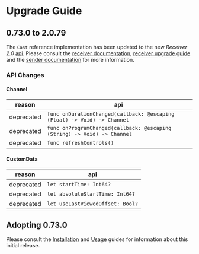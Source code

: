 # Upgrade Guide

## 0.73.0 to 2.0.79

The `Cast` reference implementation has been updated to the new *Receiver 2.0* [api](https://github.com/EricssonBroadcastServices/chromecast-receiver-2). Please consult the [receiver documentation](https://github.com/EricssonBroadcastServices/chromecast-receiver-2/blob/master/sdk/tutorials/chromecast.md), [receiver upgrade guide](https://github.com/EricssonBroadcastServices/chromecast-receiver-2/blob/master/sdk/tutorials/upgrade-guide.md) and the [sender documentation](https://github.com/EricssonBroadcastServices/iOSClientCast/blob/master/Documentation/chromecast-integration.md) for more information.

### API Changes

#### Channel

| reason | api |
| -------- | --- |
| deprecated | `func onDurationChanged(callback: @escaping (Float) -> Void) -> Channel` |
| deprecated | `func onProgramChanged(callback: @escaping (String) -> Void) -> Channel` |
| deprecated | `func refreshControls()` |

#### CustomData

| reason | api |
| -------- | --- |
| deprecated | `let startTime: Int64?` |
| deprecated | `let absoluteStartTime: Int64?` |
| deprecated | `let useLastViewedOffset: Bool?` |

## Adopting 0.73.0
Please consult the [Installation](https://github.com/EricssonBroadcastServices/iOSClientCast/blob/master/README.md#installation) and [Usage](https://github.com/EricssonBroadcastServices/iOSClientCast/blob/master/README.md#getting-started) guides for information about this initial release.
